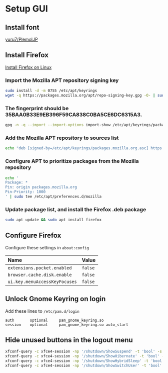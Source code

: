 # Setup GUI

## Install font

[yuru7/PlemolJP](https://github.com/yuru7/PlemolJP)

## Install Firefox

[Install Firefox on Linux](https://support.mozilla.org/en-US/kb/install-firefox-linux#w_install-firefox-deb-package-for-debian-based-distributions-recommended)

### Import the Mozilla APT repository signing key

```sh
sudo install -d -m 0755 /etc/apt/keyrings
wget -q https://packages.mozilla.org/apt/repo-signing-key.gpg -O- | sudo tee /etc/apt/keyrings/packages.mozilla.org.asc > /dev/null
```

### The fingerprint should be 35BAA0B33E9EB396F59CA838C0BA5CE6DC6315A3.

```sh
gpg -n -q --import --import-options import-show /etc/apt/keyrings/packages.mozilla.org.asc | awk '/pub/{getline; gsub(/^ +| +$/,""); if($0 == "35BAA0B33E9EB396F59CA838C0BA5CE6DC6315A3") print "\nThe key fingerprint matches ("$0").\n"; else print "\nVerification failed: the fingerprint ("$0") does not match the expected one.\n"}'
```

### Add the Mozilla APT repository to sources list

```sh
echo "deb [signed-by=/etc/apt/keyrings/packages.mozilla.org.asc] https://packages.mozilla.org/apt mozilla main" | sudo tee -a /etc/apt/sources.list.d/mozilla.list > /dev/null
```

### Configure APT to prioritize packages from the Mozilla repository

```sh
echo '
Package: *
Pin: origin packages.mozilla.org
Pin-Priority: 1000
' | sudo tee /etc/apt/preferences.d/mozilla
```

### Update package list, and install the Firefox .deb package

```sh
sudo apt update && sudo apt install firefox
```

## Configure Firefox

Configure these settings in `about:config`

Name                          | Value
:--                           | :--
`extensions.pocket.enabled`   | `false`
`browser.cache.disk.enable`   | `false`
`ui.key.menuAccessKeyFocuses` | `false`


## Unlock Gnome Keyring on login

Add these lines to `/etc/pam.d/login`

```
auth       optional     pam_gnome_keyring.so
session    optional     pam_gnome_keyring.so auto_start
```

## Hide unused buttons in the logout menu

```sh
xfconf-query -c xfce4-session -np '/shutdown/ShowSuspend' -t 'bool' -s 'false'
xfconf-query -c xfce4-session -np '/shutdown/ShowHibernate' -t 'bool' -s 'false'
xfconf-query -c xfce4-session -np '/shutdown/ShowHybridSleep' -t 'bool' -s 'false'
xfconf-query -c xfce4-session -np '/shutdown/ShowSwitchUser' -t 'bool' -s 'false'
```
